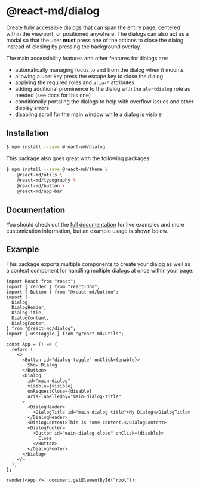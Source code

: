 # @react-md/dialog

Create fully accessible dialogs that can span the entire page, centered within
the viewport, or positioned anywhere. The dialogs can also act as a modal so
that the user **must** press one of the actions to close the dialog instead of
closing by pressing the background overlay.

The main accessibility features and other features for dialogs are:

- automatically managing focus to and from the dialog when it mounts
- allowing a user key press the escape key to close the dialog
- applying the required roles and `aria-*` attributes
- adding additional prominence to the dialog with the `alertdialog` role as
  needed (see docs for this one)
- conditionally portaling the dialogs to help with overflow issues and other
  display errors
- disabling scroll for the main window while a dialog is visible

## Installation

```sh
$ npm install --save @react-md/dialog
```

This package also goes great with the following packages:

```sh
$ npm install --save @react-md/theme \
    @react-md/utils \
    @react-md/typography \
    @react-md/button \
    @react-md/app-bar
```

<!-- DOCS_REMOVE -->

## Documentation

You should check out the
[full documentation](https://react-md.dev/packages/dialog/demos) for live
examples and more customization information, but an example usage is shown
below.

<!-- DOCS_REMOVE_END -->

## Example

This package exports multiple components to create your dialog as well as a
context component for handling multiple dialogs at once within your page.

```tsx
import React from "react";
import { render } from "react-dom";
import { Button } from "@react-md/button";
import {
  Dialog,
  DialogHeader,
  DialogTitle,
  DialogContent,
  DialogFooter,
} from "@react-md/dialog";
import { useToggle } from "@react-md/utils";

const App = () => {
  return (
    <>
      <Button id="dialog-toggle" onClick={enable}>
        Show Dialog
      </Button>
      <Dialog
        id="main-dialog"
        visible={visible}
        onRequestClose={disable}
        aria-labelledby="main-dialog-title"
      >
        <DialogHeader>
          <DialogTitle id="main-dialog-title">My Dialog</DialogTitle>
        </DialogHeader>
        <DialogContent>This is some content.</DialogContent>
        <DialogFooter>
          <Button id="main-dialog-close" onClick={disable}>
            Close
          </Button>
        </DialogFooter>
      </Dialog>
    </>
  );
};

render(<App />, document.getElementById("root"));
```
